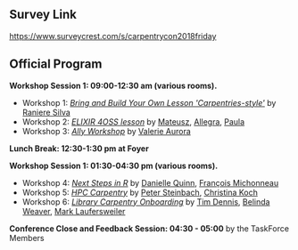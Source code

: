 ## Survey Link
https://www.surveycrest.com/s/carpentrycon2018friday

## Official Program

**Workshop Session 1: 09:00-12:30 am (various rooms).**

- Workshop 1: [_Bring and Build Your Own Lesson 'Carpentries-style'_](https://github.com/carpentries/carpentrycon/tree/master/Sessions/2018-06-01/01-Workshop-1-Bring-And-Build-Your-Own-Lesson-Carpentries-style) by [Raniere Silva](https://github.com/carpentries/carpentrycon/blob/master/ShortBio/SessionChairs/RaniereSilva-bio.md)
- Workshop 2: [_ELIXIR 4OSS lesson_](https://github.com/carpentries/carpentrycon/tree/master/Sessions/2018-06-01/02-Workshop-2-Lesson-Hack-a-Thon-Voted-Session-From-Pitches) by [Mateusz](), [Allegra](), [Paula]()
- Workshop 3: [_Ally Workshop_](https://github.com/carpentries/carpentrycon/tree/master/Sessions/2018-06-01/03-Workshop-3-Ally-Workshop-With-Valerie-Aurora) by [Valerie Aurora](https://github.com/carpentries/carpentrycon/blob/master/ShortBio/SessionChairs/ValerieAurora-bio.md)

**Lunch Break: 12:30-1:30 pm at Foyer**

**Workshop Session 1: 01:30-04:30 pm (various rooms).**

- Workshop 4: [_Next Steps in R_](https://github.com/carpentries/carpentrycon/tree/master/Sessions/2018-06-01/04-Workshop-4-Next-Steps-R) by [Danielle Quinn](https://github.com/carpentries/carpentrycon/blob/master/ShortBio/TaskForce/DanielleQuinn-bio.md), [François Michonneau](https://github.com/carpentries/carpentrycon/blob/master/ShortBio/SessionChairs/FrancoisMichonneau.md)
- Workshop 5: [_HPC Carpentry_](https://github.com/carpentries/carpentrycon/tree/master/Sessions/2018-06-01/05-Workshop-5-HPC-Carpentry) by [Peter Steinbach](https://github.com/carpentries/carpentrycon/blob/master/ShortBio/SessionChairs/PeterSteinbach-bio.md), [Christina Koch]()
- Workshop 6: [_Library Carpentry Onboarding_](https://github.com/carpentries/carpentrycon/tree/master/Sessions/2018-06-01/06-Worksho-6-Library-Carpentry) by [Tim Dennis](), [Belinda Weaver](https://github.com/carpentries/carpentrycon/blob/master/ShortBio/SessionChairs/BelindaWeaver-bio.md), [Mark Laufersweiler](https://github.com/carpentries/carpentrycon/blob/master/ShortBio/TaskForce/MarkLaufersweiler-bio.md)

**Conference Close and Feedback Session: 04:30 - 05:00** by the TaskForce Members
